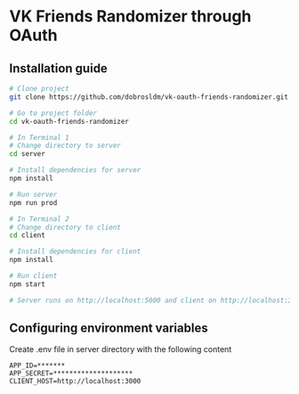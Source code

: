 # VK Friends Randomizer through OAuth

## Installation guide

``` bash
# Clone project
git clone https://github.com/dobrosldm/vk-oauth-friends-randomizer.git

# Go to project folder
cd vk-oauth-friends-randomizer

# In Terminal 1
# Change directory to server
cd server

# Install dependencies for server
npm install

# Run server
npm run prod

# In Terminal 2
# Change directory to client
cd client

# Install dependencies for client
npm install

# Run client
npm start

# Server runs on http://localhost:5000 and client on http://localhost:3000
```

## Configuring environment variables
Create .env file in server directory with the following content
```
APP_ID=*******
APP_SECRET=********************
CLIENT_HOST=http://localhost:3000
```